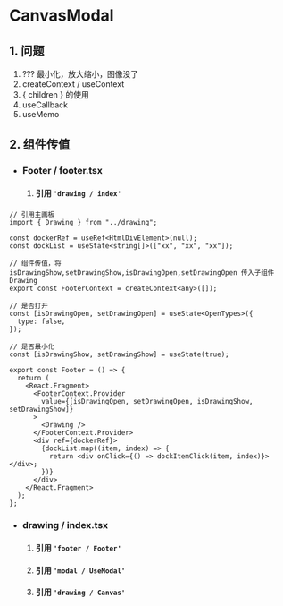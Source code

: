 # CanvasModal

## 1. 问题

1. ??? 最小化，放大缩小，图像没了
2. createContext / useContext
3. { children } 的使用
4. useCallback
5. useMemo

## 2. 组件传值

- ### Footer / footer.tsx
  1. #### 引用 **`'drawing / index'`**

```tsx
// 引用主画板
import { Drawing } from "../drawing";

const dockerRef = useRef<HtmlDivElement>(null);
const dockList = useState<string[]>(["xx", "xx", "xx"]);

// 组件传值，将 isDrawingShow,setDrawingShow,isDrawingOpen,setDrawingOpen 传入子组件 Drawing
export const FooterContext = createContext<any>([]);

// 是否打开
const [isDrawingOpen, setDrawingOpen] = useState<OpenTypes>({
  type: false,
});

// 是否最小化
const [isDrawingShow, setDrawingShow] = useState(true);

export const Footer = () => {
  return (
    <React.Fragment>
      <FooterContext.Provider
        value={[isDrawingOpen, setDrawingOpen, isDrawingShow, setDrawingShow]}
      >
        <Drawing />
      </FooterContext.Provider>
      <div ref={dockerRef}>
        {dockList.map((item, index) => {
          return <div onClick={() => dockItemClick(item, index)}></div>;
        })}
      </div>
    </React.Fragment>
  );
};
```

- ### drawing / index.tsx
  1. #### 引用 **`'footer / Footer'`**
  2. #### 引用 **`'modal / UseModal'`**
  3. #### 引用 **`'drawing / Canvas'`**

```tsx
```
